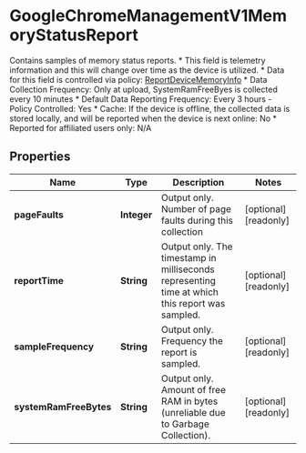 

# GoogleChromeManagementV1MemoryStatusReport

Contains samples of memory status reports. * This field is telemetry information and this will change over time as the device is utilized. * Data for this field is controlled via policy: [ReportDeviceMemoryInfo](https://chromeenterprise.google/policies/#ReportDeviceMemoryInfo) * Data Collection Frequency: Only at upload, SystemRamFreeByes is collected every 10 minutes * Default Data Reporting Frequency: Every 3 hours - Policy Controlled: Yes * Cache: If the device is offline, the collected data is stored locally, and will be reported when the device is next online: No * Reported for affiliated users only: N/A

## Properties

| Name | Type | Description | Notes |
|------------ | ------------- | ------------- | -------------|
|**pageFaults** | **Integer** | Output only. Number of page faults during this collection |  [optional] [readonly] |
|**reportTime** | **String** | Output only. The timestamp in milliseconds representing time at which this report was sampled. |  [optional] [readonly] |
|**sampleFrequency** | **String** | Output only. Frequency the report is sampled. |  [optional] [readonly] |
|**systemRamFreeBytes** | **String** | Output only. Amount of free RAM in bytes (unreliable due to Garbage Collection). |  [optional] [readonly] |



